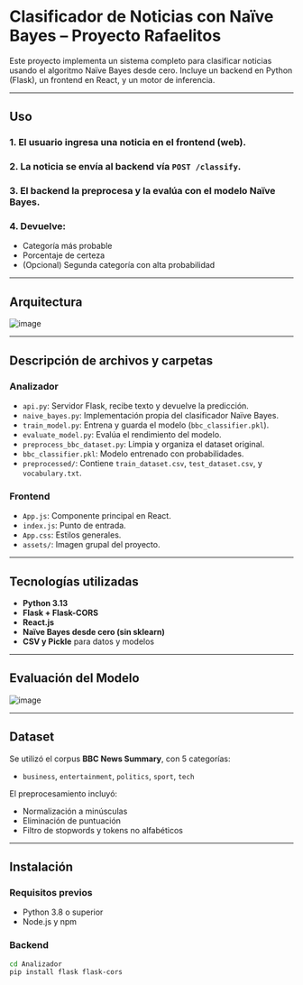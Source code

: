 # Clasificador de Noticias con Naïve Bayes – Proyecto Rafaelitos

Este proyecto implementa un sistema completo para clasificar noticias usando el algoritmo Naïve Bayes desde cero. Incluye un backend en Python (Flask), un frontend en React, y un motor de inferencia.

---

## Uso

### 1. El usuario ingresa una noticia en el frontend (web).
### 2. La noticia se envía al backend vía `POST /classify`.
### 3. El backend la preprocesa y la evalúa con el modelo Naïve Bayes.
### 4. Devuelve:
- Categoría más probable
- Porcentaje de certeza
- (Opcional) Segunda categoría con alta probabilidad

---

##  Arquitectura
![image](https://github.com/user-attachments/assets/5c5e455c-8765-4421-9bf6-0a8c072edd3c)


---

##  Descripción de archivos y carpetas

###  Analizador
- `api.py`: Servidor Flask, recibe texto y devuelve la predicción.
- `naive_bayes.py`: Implementación propia del clasificador Naïve Bayes.
- `train_model.py`: Entrena y guarda el modelo (`bbc_classifier.pkl`).
- `evaluate_model.py`: Evalúa el rendimiento del modelo.
- `preprocess_bbc_dataset.py`: Limpia y organiza el dataset original.
- `bbc_classifier.pkl`: Modelo entrenado con probabilidades.
- `preprocessed/`: Contiene `train_dataset.csv`, `test_dataset.csv`, y `vocabulary.txt`.

###  Frontend
- `App.js`: Componente principal en React.
- `index.js`: Punto de entrada.
- `App.css`: Estilos generales.
- `assets/`: Imagen grupal del proyecto.

---

##  Tecnologías utilizadas

- **Python 3.13**
- **Flask + Flask-CORS**
- **React.js**
- **Naïve Bayes desde cero (sin sklearn)**
- **CSV y Pickle** para datos y modelos

---

##  Evaluación del Modelo
![image](https://github.com/user-attachments/assets/f2dc741c-26f9-47ae-a63a-08cc2ebec4ca)

---

##  Dataset

Se utilizó el corpus **BBC News Summary**, con 5 categorías:
- `business`, `entertainment`, `politics`, `sport`, `tech`

El preprocesamiento incluyó:
- Normalización a minúsculas
- Eliminación de puntuación
- Filtro de stopwords y tokens no alfabéticos

---

##  Instalación

###  Requisitos previos
- Python 3.8 o superior
- Node.js y npm

###  Backend
```bash
cd Analizador
pip install flask flask-cors



